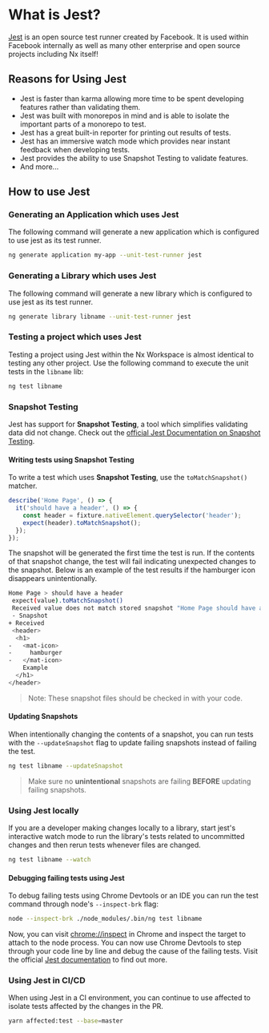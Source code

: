 # What is Jest?

[Jest](https://jestjs.io/) is an open source test runner created by Facebook. It is used within Facebook internally as well as many other enterprise and open source projects including Nx itself!

## Reasons for Using Jest

- Jest is faster than karma allowing more time to be spent developing features rather than validating them.
- Jest was built with monorepos in mind and is able to isolate the important parts of a monorepo to test.
- Jest has a great built-in reporter for printing out results of tests.
- Jest has an immersive watch mode which provides near instant feedback when developing tests.
- Jest provides the ability to use Snapshot Testing to validate features.
- And more...

## How to use Jest

### Generating an Application which uses Jest

The following command will generate a new application which is configured to use jest as its test runner.

```sh
ng generate application my-app --unit-test-runner jest
```

### Generating a Library which uses Jest

The following command will generate a new library which is configured to use jest as its test runner.

```sh
ng generate library libname --unit-test-runner jest
```

### Testing a project which uses Jest

Testing a project using Jest within the Nx Workspace is almost identical to testing any other project. Use the following command to execute the unit tests in the `libname` lib:

```sh
ng test libname
```

### Snapshot Testing

Jest has support for **Snapshot Testing**, a tool which simplifies validating data did not change. Check out the [official Jest Documentation on Snapshot Testing](https://jestjs.io/docs/en/snapshot-testing).

#### Writing tests using Snapshot Testing

To write a test which uses **Snapshot Testing**, use the `toMatchSnapshot()` matcher.

```ts
describe('Home Page', () => {
  it('should have a header', () => {
    const header = fixture.nativeElement.querySelector('header');
    expect(header).toMatchSnapshot();
  });
});
```

The snapshot will be generated the first time the test is run. If the contents of that snapshot change, the test will fail indicating unexpected changes to the snapshot. Below is an example of the test results if the hamburger icon disappears unintentionally.

```sh
Home Page > should have a header
 expect(value).toMatchSnapshot()
 Received value does not match stored snapshot "Home Page should have a header 1".
 - Snapshot
+ Received
 <header>
  <h1>
-   <mat-icon>
-     hamburger
-   </mat-icon>
    Example
  </h1>
</header>
```

> Note: These snapshot files should be checked in with your code.

#### Updating Snapshots

When intentionally changing the contents of a snapshot, you can run tests with the `--updateSnapshot` flag to update failing snapshots instead of failing the test.

```sh
ng test libname --updateSnapshot
```

> Make sure no **unintentional** snapshots are failing **BEFORE** updating failing snapshots.

### Using Jest locally

If you are a developer making changes locally to a library, start jest's interactive watch mode to run the library's tests related to uncommitted changes and then rerun tests whenever files are changed.

```sh
ng test libname --watch
```

#### Debugging failing tests using Jest

To debug failing tests using Chrome Devtools or an IDE you can run the test command through node's `--inspect-brk` flag:

```sh
node --inspect-brk ./node_modules/.bin/ng test libname
```

Now, you can visit [chrome://inspect](chrome://inspect) in Chrome and inspect the target to attach to the node process. You can now use Chrome Devtools to step through your code line by line and debug the cause of the failing tests. Visit the official [Jest documentation](https://jestjs.io/docs/en/troubleshooting#tests-are-failing-and-you-don-t-know-why) to find out more.

### Using Jest in CI/CD

When using Jest in a CI environment, you can continue to use affected to isolate tests affected by the changes in the PR.

```sh
yarn affected:test --base=master
```
